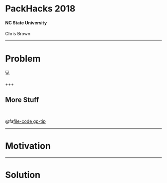# PackHacks 2018
#### NC State University
<span class="byline">Chris Brown</span>

---
# Problem

:computer:

+++
## More Stuff

<br>

@fa[file-code gp-tip](code)

---
# Motivation

---
# Solution
